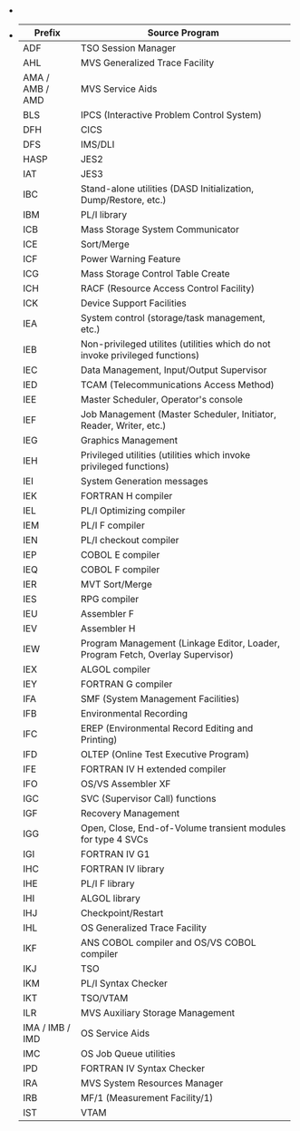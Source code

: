 -
- | Prefix | Source Program |
  |---|---|
  | ADF | TSO Session Manager |
  | AHL | MVS Generalized Trace Facility |
  | AMA / AMB / AMD | MVS Service Aids |
  | BLS | IPCS (Interactive Problem Control System) |
  | DFH | CICS |
  | DFS | IMS/DLI |
  | HASP | JES2 |
  | IAT | JES3 |
  | IBC | Stand-alone utilities (DASD Initialization, Dump/Restore, etc.) |
  | IBM | PL/I library |
  | ICB | Mass Storage System Communicator |
  | ICE | Sort/Merge  |
  | ICF | Power Warning Feature |
  | ICG | Mass Storage Control Table Create |
  | ICH | RACF (Resource Access Control Facility) |
  | ICK | Device Support Facilities |
  | IEA | System control (storage/task management, etc.) |
  | IEB | Non-privileged utilites (utilities which do not invoke privileged functions) |
  | IEC | Data Management, Input/Output Supervisor |
  | IED | TCAM (Telecommunications Access Method) |
  | IEE | Master Scheduler, Operator's console |
  | IEF | Job Management (Master Scheduler, Initiator, Reader, Writer, etc.) |
  | IEG | Graphics Management |
  | IEH | Privileged utilities (utilities which invoke privileged functions) |
  | IEI | System Generation messages |
  | IEK | FORTRAN H compiler |
  | IEL | PL/I Optimizing compiler |
  | IEM | PL/I F compiler |
  | IEN | PL/I checkout compiler |
  | IEP | COBOL E compiler |
  | IEQ | COBOL F compiler |
  | IER | MVT Sort/Merge |
  | IES | RPG compiler |
  | IEU | Assembler F |
  | IEV | Assembler H |
  | IEW | Program Management (Linkage Editor, Loader, Program Fetch, Overlay Supervisor) |
  | IEX | ALGOL compiler |
  | IEY | FORTRAN G compiler |
  | IFA | SMF (System Management Facilities) |
  | IFB | Environmental Recording  |
  | IFC | EREP (Environmental Record Editing and Printing) |
  | IFD | OLTEP (Online Test Executive Program) |
  | IFE | FORTRAN IV H extended compiler |
  | IFO | OS/VS Assembler XF |
  | IGC | SVC (Supervisor Call) functions |
  | IGF | Recovery Management |
  | IGG | Open, Close, End-of-Volume transient modules for type 4 SVCs |
  | IGI | FORTRAN IV G1 |
  | IHC | FORTRAN IV library |
  | IHE | PL/I F library |
  | IHI | ALGOL library |
  | IHJ | Checkpoint/Restart |
  | IHL | OS Generalized Trace Facility |
  | IKF | ANS COBOL compiler and OS/VS COBOL compiler |
  | IKJ | TSO |
  | IKM | PL/I Syntax Checker |
  | IKT | TSO/VTAM |
  | ILR | MVS Auxiliary Storage Management |
  | IMA / IMB / IMD | OS Service Aids |
  | IMC | OS Job Queue utilities |
  | IPD | FORTRAN IV Syntax Checker |
  | IRA | MVS System Resources Manager |
  | IRB | MF/1 (Measurement Facility/1) |
  | IST | VTAM |